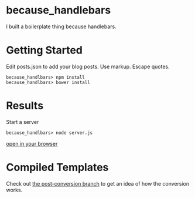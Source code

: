 because_handlebars
==================

I built a boilerplate thing because handlebars.

Getting Started
==================

Edit posts.json to add your blog posts. Use markup. Escape quotes.

```
because_handlbars> npm install
because_handlbars> bower install
```

Results
=================

Start a server

```
because_handlbars> node server.js
```

[open in your browser](http://localhost:1337)

Compiled Templates
==================

Check out [the post-conversion branch](https://github.com/mrgenixus/because_handlebars/tree/post-conversion) to get an idea of how the conversion works.


